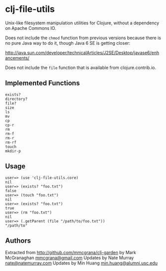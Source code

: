 # clj-file-utils

Unix-like filesystem manipulation utilities for Clojure, without a dependency
on Apache Commons IO.

Does not include the `chmod` function from previous versions because there is no
pure Java way to do it, though Java 6 SE is getting closer:

http://java.sun.com/developer/technicalArticles/J2SE/Desktop/javase6/enhancements/

Does not include the `file` function that is available from clojure.contrib.io.

## Implemented Functions

    exists?
    directory?
    file?
    size
    ls
    mv
    cp
    cp-r
    rm
    rm-f
    rm-r
    rm-rf
    touch
    mkdir-p

## Usage

    user=> (use 'clj-file-utils.core)
    nil
    user=> (exists? "foo.txt")
    false
    user=> (touch "foo.txt")
    nil
    user=> (exists? "foo.txt")
    true
    user=> (rm "foo.txt")
    nil
    user=> (.getParent (file "/path/to/foo.txt"))
    "/path/to"

## Authors

Extracted from http://github.com/mmcgrana/clj-garden
by Mark McGranaghan <mmcgrana@gmail.com>
Updates by Nate Murray <nate@natemurray.com>
Updates by Min Huang <min.huang@alumni.usc.edu>
